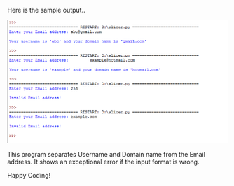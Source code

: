 Here is the sample output..

![output image](slicer.png)

This program separates Username and Domain name from the Email address. It shows an exceptional error if the input format is wrong.

Happy Coding!
